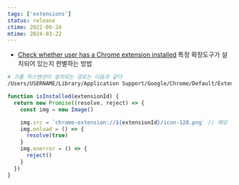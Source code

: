 ```yaml
---
tags: ['extensions']
status: release
ctime: 2022-09-24
mtime: 2024-03-22
---
```


- [Check whether user has a Chrome extension installed](https://stackoverflow.com/questions/6293498/check-whether-user-has-a-chrome-extension-installed) 특정 확장도구가 설치되어 있는지 판별하는 방법

```sh
# 크롬 익스텐션이 설치되는 경로는 다음과 같다
/Users/USERNAME/Library/Application Support/Google/Chrome/Default/Extensions
```

```js
function isInstalled(extensionId) {
  return new Promise((resolve, reject) => {
    const img = new Image()

    img.src = `chrome-extension://${extensionId}/icon-128.png` // 해당 리소스가 `web_accessible_resources`에 선언되어 있는지 확인이 필요하다.
    img.onload = () => {
      resolve(true)
    }
    img.onerror = () => {
      reject()
    }
  })
}
```
